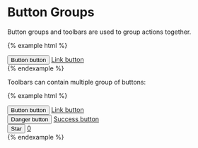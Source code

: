 # Button Groups

Button groups and toolbars are used to group actions together.

{% example html %}
<div class="btn-group">
    <button class="btn btn-default" type="button">Button button</button>
    <a class="btn btn-default" href="#" role="button">Link button</a>
</div>
{% endexample %}

Toolbars can contain multiple group of buttons:

{% example html %}
<div class="btn-toolbar">
    <div class="btn-group">
        <button class="btn btn-default" type="button">Button button</button>
        <a class="btn btn-default" href="#" role="button">Link button</a>
    </div>
    <div class="btn-group">
        <button class="btn btn-danger" type="button">Danger button</button>
        <a class="btn btn-success" href="#" role="button">Success button</a>
    </div>
    <div class="btn-group">
        <button class="btn btn-default" type="button">Star</button>
        <a class="btn btn-outline" href="#" role="button">0</a>
    </div>
</div>
{% endexample %}
